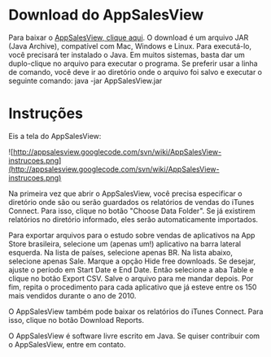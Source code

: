 # Download do AppSalesView #

Para baixar o [AppSalesView, clique aqui](http://appsalesview.googlecode.com/files/AppSalesView.jar). O download é um arquivo JAR (Java Archive), compatível com Mac, Windows e Linux. Para executá-lo, você precisará ter instalado o Java. Em muitos sistemas, basta dar um duplo-clique no arquivo para executar o programa. Se preferir usar a linha de comando, você deve ir ao diretório onde o arquivo foi salvo e executar o seguinte comando: java -jar AppSalesView.jar

# Instruções #

Eis a tela do AppSalesView:

![http://appsalesview.googlecode.com/svn/wiki/AppSalesView-instrucoes.png](http://appsalesview.googlecode.com/svn/wiki/AppSalesView-instrucoes.png)

Na primeira vez que abrir o AppSalesView, você precisa especificar o diretório onde são ou serão guardados os relatórios de vendas do iTunes Connect. Para isso, clique no botão "Choose Data Folder". Se já existirem relatórios no diretório informado, eles serão automaticamente importados.

Para exportar arquivos para o estudo sobre vendas de aplicativos na App Store brasileira, selecione um (apenas um!) aplicativo na barra lateral esquerda. Na lista de países, selecione apenas BR. Na lista abaixo, selecione apenas Sale. Marque a opção Hide free downloads. Se desejar, ajuste o período em Start Date e End Date. Então selecione a aba Table e clique no botão Export CSV. Salve o arquivo para me mandar depois. Por fim, repita o procedimento para cada aplicativo que já esteve entre os 150 mais vendidos durante o ano de 2010.

O AppSalesView também pode baixar os relatórios do iTunes Connect. Para isso, clique no botão Download Reports.

O AppSalesView é software livre escrito em Java. Se quiser contribuir com o AppSalesView, entre em contato.